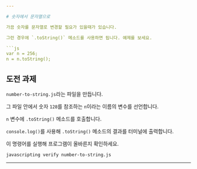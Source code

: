 ```yaml
---

# 숫자에서 문자열으로

가끔 숫자를 문자열로 변경할 필요가 있을때가 있습니다.

그런 경우에 `.toString()` 메소드를 사용하면 됩니다. 예제를 보세요.

```js
var n = 256;
n = n.toString();
```

## 도전 과제

`number-to-string.js`라는 파일을 만듭니다.

그 파일 안에서 숫자 `128`를 참조하는 `n`이라는 이름의 변수를 선언합니다.

`n` 변수에  `.toString()` 메소드를 호출합니다.

`console.log()`를 사용해 `.toString()` 메소드의 결과를 터미널에 출력합니다.

이 명령어를 실행해 프로그램이 올바른지 확인하세요.

`javascripting verify number-to-string.js`

---
```

